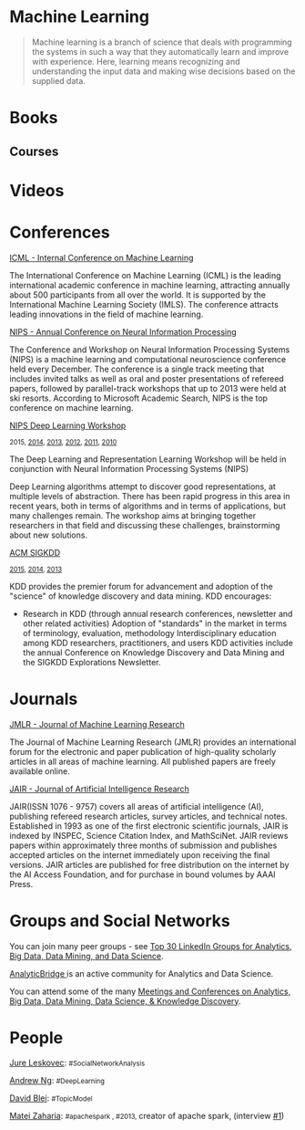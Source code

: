 # Machine Learning

> Machine learning is a branch of science that deals with programming the systems in such a way that they automatically learn and improve with experience. Here, learning means recognizing and understanding the input data and making wise decisions based on the supplied data.

# Books

<div class="books" gid="1FUy9-dpAcceOa3u2t8i_OeVCGzwGKRNwfCmhHxHBu2Q"></div>
<div class="clearfix"></div>

## Courses

<div class="courses" gid="1hw7s0lm0qi7yJV0rOsF0lGL6dOIhNdWpn6QT6kveq94"></div>
<div class="clearfix"></div>

# Videos

<div class="videos" gid="1yJF6Hm5rxycY6egXQHYf_6-pxI8N8IbPx99HZn4n8VM"></div>
<div class="clearfix"></div>

# Conferences

<a href="http://icml.cc/" target="_blank">ICML - Internal Conference on Machine Learning</a>

The International Conference on Machine Learning (ICML) is the leading international academic conference in machine learning, attracting annually about 500 participants from all over the world. It is supported by the International Machine Learning Society (IMLS). The conference attracts leading innovations in the field of machine learning.

<a href="https://nips.cc/" target="_blank">NIPS - Annual Conference on Neural Information Processing </a>

The Conference and Workshop on Neural Information Processing Systems (NIPS) is a machine learning and computational neuroscience conference held every December. The conference is a single track meeting that includes invited talks as well as oral and poster presentations of refereed papers, followed by parallel-track workshops that up to 2013 were held at ski resorts. According to Microsoft Academic Search, NIPS is the top conference on machine learning.

<a href="http://www.dlworkshop.org/" target="_blank">NIPS Deep Learning Workshop </a>

<small>2015, <a href="http://www.dlworkshop.org/" target="_blank">2014</a>, <a href="https://sites.google.com/site/deeplearningworkshopnips2013/" target="_blank">2013</a>, <a href="https://sites.google.com/site/deeplearningnips2012/" target="_blank">2012</a>, <a href="https://deeplearningworkshopnips2011.wordpress.com/" target="_blank">2011</a>, <a href="https://deeplearningworkshopnips2010.wordpress.com/" target="_blank">2010</a></small>

The Deep Learning and Representation Learning Workshop will be held in conjunction with Neural Information Processing Systems (NIPS)

Deep Learning algorithms attempt to discover good representations, at multiple levels of abstraction. There has been rapid progress in this area in recent years, both in terms of algorithms and in terms of applications, but many challenges remain. The workshop aims at bringing together researchers in that field and discussing these challenges, brainstorming about new solutions.

<a href="http://www.sigkdd.org/" target="_blank">ACM SIGKDD</a>

<small><a href="http://www.kdd.org/kdd2015/" target="_blank">2015</a>, <a href="http://www.kdd.org/kdd2014/" target="_blank">2014</a>, <a href="http://www.kdd.org/kdd2013/" target="_blank">2013</a></small>

KDD provides the premier forum for advancement and adoption of the "science" of knowledge discovery and data mining. KDD encourages:

<ul>
    <li>Research in KDD (through annual research conferences, newsletter and other related activities)
Adoption of "standards" in the market in terms of terminology, evaluation, methodology
Interdisciplinary education among KDD researchers, practitioners, and users
KDD activities include the annual Conference on Knowledge Discovery and Data Mining and the SIGKDD Explorations Newsletter.</li>
</ul>

# Journals

<a href="http://jmlr.csail.mit.edu/" target="_blank">JMLR - Journal of Machine Learning Research</a>

The Journal of Machine Learning Research (JMLR) provides an international forum for the electronic and paper publication of high-quality scholarly articles in all areas of machine learning. All published papers are freely available online.

<a href="http://www.jair.org/" target="_blank">JAIR - Journal of Artificial Intelligence Research</a>

JAIR(ISSN 1076 - 9757) covers all areas of artificial intelligence (AI), publishing refereed research articles, survey articles, and technical notes. Established in 1993 as one of the first electronic scientific journals, JAIR is indexed by INSPEC, Science Citation Index, and MathSciNet. JAIR reviews papers within approximately three months of submission and publishes accepted articles on the internet immediately upon receiving the final versions. JAIR articles are published for free distribution on the internet by the AI Access Foundation, and for purchase in bound volumes by AAAI Press.

# Groups and Social Networks

You can join many peer groups - see <a href="http://www.kdnuggets.com/2013/04/top-30-linkedin-groups-analytics-big-data-data-mining-data-science.html" target="_blank">Top 30 LinkedIn Groups for Analytics, Big Data, Data Mining, and Data Science</a>.

<a href="http://www.analyticbridge.com/" target="_blank">AnalyticBridge </a>is an active community for Analytics and Data Science.

You can attend some of the many <a href="http://www.kdnuggets.com/meetings/index.html" target="_blank">Meetings and Conferences on Analytics, Big Data, Data Mining, Data Science, &amp; Knowledge Discovery</a>.

# People

<a href="https://scholar.google.com/citations?hl=en&amp;user=Q_kKkIUAAAAJ&amp;view_op=list_works" target="_blank">Jure Leskovec</a>: <small>#SocialNetworkAnalysis</small>

<a href="https://scholar.google.com/citations?hl=en&amp;user=JgDKULMAAAAJ&amp;view_op=list_works&amp;sortby=pubdate" target="_blank">Andrew Ng</a>: <small>#DeepLearning</small>

<a href="https://scholar.google.com/citations?user=8OYE6iEAAAAJ" target="_blank">David Blei</a>: <small>#TopicModel</small>

<a href="http://people.csail.mit.edu/matei/" target="_blank">Matei Zaharia</a>: <small>#apachespark , #2013, </small>creator of apache spark, (interview <a href="http://www.kdnuggets.com/2015/05/interview-matei-zaharia-creator-apache-spark.html" target="_blank">#1</a>)

